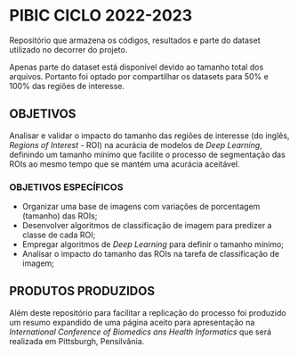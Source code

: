 
# PIBIC CICLO 2022-2023
 
Repositório que armazena os códigos, resultados e parte do dataset utilizado no decorrer do projeto. 

Apenas parte do dataset está disponível devido ao tamanho total dos arquivos. Portanto foi optado por compartilhar os datasets para 50% e 100% das regiões de interesse.

## OBJETIVOS

Analisar e validar o impacto do tamanho das regiões de interesse (do inglês, _Regions of Interest_ - ROI) na acurácia de modelos de _Deep Learning_, definindo um tamanho mínimo que facilite o processo de segmentação das ROIs ao mesmo tempo que se mantém uma acurácia aceitável.

### OBJETIVOS ESPECÍFICOS

* Organizar uma base de imagens com variações de porcentagem (tamanho) das ROIs;
* Desenvolver algoritmos de classificação de imagem para predizer a classe de cada ROI;
* Empregar algoritmos de _Deep Learning_ para definir o tamanho mínimo;
* Analisar o impacto do tamanho das ROIs na tarefa de classificação de imagem;

## PRODUTOS PRODUZIDOS

Além deste repositório para facilitar a replicação do processo foi produzido um resumo expandido de uma página aceito para apresentação na _International Conference of Biomedics ans Health Informatics_ que será realizada em Pittsburgh, Pensilvânia.
